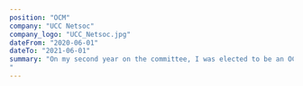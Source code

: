 ```yaml
---
position: "OCM"
company: "UCC Netsoc"
company_logo: "UCC_Netsoc.jpg"
dateFrom: "2020-06-01"
dateTo: "2021-06-01"
summary: "On my second year on the committee, I was elected to be an OCM to help organising both the technical and gaming events throughout the year. University College Cork's Netsoc Society (the Networking, Gaming and Technology Society) runs a digital services network and provides educational opportunities for its almost 2,000 members as well as weekly gaming and social events.
"
---
```

